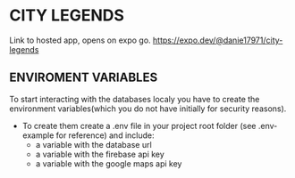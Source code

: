 # CITY LEGENDS
Link to hosted app, opens on expo go. https://expo.dev/@danie17971/city-legends
## ENVIROMENT VARIABLES

To start interacting with the databases localy you have to create the environment variables(which you do not have initially for security reasons).

- To create them create a .env file in your project root folder (see .env-example for reference) and include:
  - a variable with the database url
  - a variable with the firebase api key
  - a variable with the google maps api key




